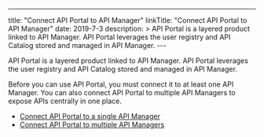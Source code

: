--- 
title: "Connect API Portal to API Manager" linkTitle: "Connect
API Portal to API Manager" date: 2019-7-3 description: &gt; API Portal
is a layered product linked to API Manager. API Portal leverages the
user registry and API Catalog stored and managed in API Manager. 
--- ﻿

API Portal is a layered product linked to API Manager. API Portal
leverages the user registry and API Catalog stored and managed in API
Manager.

Before you can use API Portal, you must connect it to at least one API
Manager. You can also connect API Portal to multiple API Managers to
expose APIs centrally in one place.

-   [Connect API Portal to a single API
    Manager](link_portal_to_api_manager.htm)
-   [Connect API Portal to multiple API
    Managers](connect_to_multiple_apimgrs.htm)

